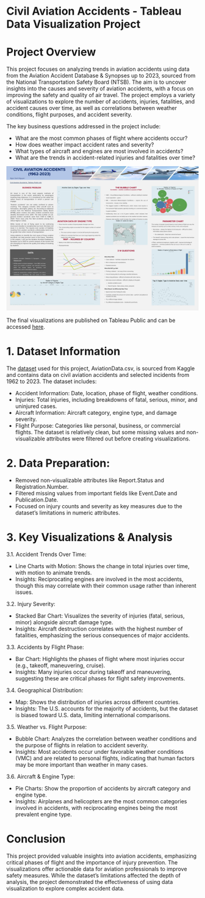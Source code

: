 # Civil Aviation Accidents - Tableau Data Visualization Project 

# Project Overview
This project focuses on analyzing trends in aviation accidents using data from the Aviation Accident Database & Synopses up to 2023, sourced from the National Transportation Safety Board (NTSB). The aim is to uncover insights into the causes and severity of aviation accidents, with a focus on improving the safety and quality of air travel. The project employs a variety of visualizations to explore the number of accidents, injuries, fatalities, and accident causes over time, as well as correlations between weather conditions, flight purposes, and accident severity.

The key business questions addressed in the project include:

- What are the most common phases of flight where accidents occur?
- How does weather impact accident rates and severity?
- What types of aircraft and engines are most involved in accidents?
- What are the trends in accident-related injuries and fatalities over time?

![Data Visualization Poster](images/Data%20Visualization%20Poster.jpg)

The final visualizations are published on Tableau Public and can be accessed [here](https://public.tableau.com/app/profile/ngoc.oanh.nguyen/viz/Nguyen_NgocOanh_DataVisualizationProject/Story_CivilAviationAccidents).

# 1. Dataset Information
The [dataset](https://www.kaggle.com/datasets/khsamaha/aviation-accident-database-synopses?datasetId=521&sortBy=voteCount) used for this project, AviationData.csv, is sourced from Kaggle and contains data on civil aviation accidents and selected incidents from 1962 to 2023. The dataset includes:

- Accident Information: Date, location, phase of flight, weather conditions.
- Injuries: Total injuries, including breakdowns of fatal, serious, minor, and uninjured cases.
- Aircraft Information: Aircraft category, engine type, and damage severity.
- Flight Purpose: Categories like personal, business, or commercial flights.
The dataset is relatively clean, but some missing values and non-visualizable attributes were filtered out before creating visualizations.

# 2. Data Preparation:
- Removed non-visualizable attributes like Report.Status and Registration.Number.
- Filtered missing values from important fields like Event.Date and Publication.Date.
- Focused on injury counts and severity as key measures due to the dataset’s limitations in numeric attributes.

# 3. Key Visualizations & Analysis

3.1. Accident Trends Over Time:

- Line Charts with Motion: Shows the change in total injuries over time, with motion to animate trends.
- Insights: Reciprocating engines are involved in the most accidents, though this may correlate with their common usage rather than inherent issues.

3.2. Injury Severity:

- Stacked Bar Chart: Visualizes the severity of injuries (fatal, serious, minor) alongside aircraft damage type.
- Insights: Aircraft destruction correlates with the highest number of fatalities, emphasizing the serious consequences of major accidents.

3.3. Accidents by Flight Phase:

- Bar Chart: Highlights the phases of flight where most injuries occur (e.g., takeoff, maneuvering, cruise).
- Insights: Many injuries occur during takeoff and maneuvering, suggesting these are critical phases for flight safety improvements.

3.4. Geographical Distribution:

- Map: Shows the distribution of injuries across different countries.
- Insights: The U.S. accounts for the majority of accidents, but the dataset is biased toward U.S. data, limiting international comparisons.

3.5. Weather vs. Flight Purpose:

- Bubble Chart: Analyzes the correlation between weather conditions and the purpose of flights in relation to accident severity.
- Insights: Most accidents occur under favorable weather conditions (VMC) and are related to personal flights, indicating that human factors may be more important than weather in many cases.

3.6. Aircraft & Engine Type:
- Pie Charts: Show the proportion of accidents by aircraft category and engine type.
- Insights: Airplanes and helicopters are the most common categories involved in accidents, with reciprocating engines being the most prevalent engine type.

# Conclusion
This project provided valuable insights into aviation accidents, emphasizing critical phases of flight and the importance of injury prevention. The visualizations offer actionable data for aviation professionals to improve safety measures. While the dataset’s limitations affected the depth of analysis, the project demonstrated the effectiveness of using data visualization to explore complex accident data.
